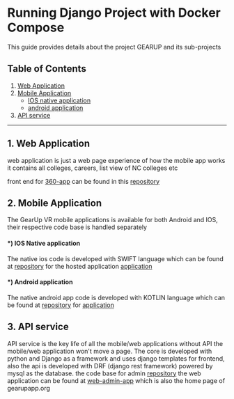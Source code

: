 # Running Django Project with Docker Compose

This guide provides details about the project GEARUP and its sub-projects

## Table of Contents

1. [Web Application](#webapplication)
2. [Mobile Application](#mobileapplication)
    - [IOS native application](#ios-native-app)
    - [android application](#androi-application)
3. [API service](#api-service)

---

## 1. Web Application

web application is just a web page experience of how the mobile app works it contains all colleges, careers, list view of NC colleges etc  

front end for [360-app](https://360.gearupapp.org/) can be found in this [repository](https://github.com/uncetlab/GEAR-UP-Web-Code.git)

## 2.  Mobile Application

The GearUp VR mobile applications is available for both Android and IOS, their respective code base is handled separately 


#### *) IOS Native application

The native ios code is developed with SWIFT language which can be found at [repository](https://github.com/uncetlab/GEAR-UP-IOS-Code) for the hosted application [application](https://apps.apple.com/us/app/gear-up-vr/id1390999670)


#### *) Android application

The native android app code is developed with KOTLIN language which can be found at  [repository](https://github.com/uncetlab/GEAR-UP-Android-Code) for [application](https://play.google.com/store/apps/details?id=com.askmedia.gearup)



## 3. API service

API service is the key life of all the mobile/web applications without API the mobile/web application won't move a page. The core is developed with python and Django as a framework and uses django templates for frontend, also the api is developed with DRF (django rest framework) powered by mysql as the database. the code base for admin [repository](https://github.com/uncetlab/GEAR-UP-Admin-Code.git) the web application can be found at [web-admin-app](https://www.gearupapp.org/) which is also the home page of gearupapp.org

